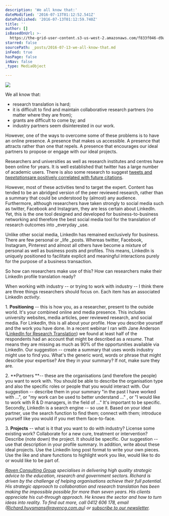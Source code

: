 ```yaml
---
description: 'We all know that:'
dateModified: '2016-07-13T01:12:52.541Z'
datePublished: '2016-07-13T01:12:59.740Z'
title: ''
author: []
isBasedOnUrl: >-
  https://the-grid-user-content.s3-us-west-2.amazonaws.com/f833f046-d9a1-4cc7-b74b-03b858e8b9da.png
starred: false
sourcePath: _posts/2016-07-13-we-all-know-that.md
inFeed: true
hasPage: false
inNav: false
_type: MediaObject

---
```

![](https://imgflo.herokuapp.com/graph/vahj1ThiexotieMo/291eeeac9992cadcd9fc5f2000d3f477/croprotate.png?cropheight=549&cropwidth=792&degrees=0&input=https%3A%2F%2Fthe-grid-user-content.s3-us-west-2.amazonaws.com%2Ff833f046-d9a1-4cc7-b74b-03b858e8b9da.png&x=4&y=0)

We all know that:

* research translation is hard;
* it is difficult to find and maintain collaborative research partners (no matter where they are from);
* grants are difficult to come by; and
* industry partners seem disinterested in our work.

However, one of the ways to overcome some of these problems is to have an online presence. A presence that makes us accessible. A presence that attracts rather than one that repels. A presence that encourages our ideal partners to propose or engage with our ideal projects.

Researchers and universities as well as research institutes and centres have been online for years. It is well established that twitter has a large number of academic users. There is also some research to suggest [tweets and ][0]_[tweetations][0]_[are positively correlated with future citations][0].

However, most of these activities tend to target the expert. Content has tended to be an abridged version of the peer reviewed research, rather than a summary that could be understood by (almost) any audience. Furthermore, although researchers have taken strongly to social media such as twitter, Facebook and Instagram, they are less certain about LinkedIn. Yet, this is the one tool designed and developed for business-to-business networking and therefore the best social media tool for the translation of research outcomes into _everyday _use.

Unlike other social media, LinkedIn has remained exclusively for business. There are few personal or _life _posts. Whereas twitter, Facebook, Instagram, Pinterest and almost all others have become a mixture of personal as well as business posts and profiles. This means, LinkedIn is uniquely positioned to facilitate explicit and meaningful interactions purely for the purpose of a business transaction.

So how can researchers make use of this? How can researchers make their LinkedIn profile translation ready?

When working with industry -- or trying to work with industry -- I think there are three things researchers should focus on. Each item has an associated LinkedIn _activity_.

1\. **Positioning** -- this is how you, as a researcher, present to the outside world. It's your combined online and media presence. This includes university websites, media articles, peer reviewed research, and social media. For LinkedIn, this is all about your profile. How you describe yourself and the work you have done. In a recent webinar I ran with Jane Anderson ([LinkedIn for Research Translation][1]) we found at least half of the respondents had an account that might be described as a _resume_. That means they are missing as much as 90% of the opportunities available via LinkedIn. Our suggestion -- create a summary that uses words industry might use to find you. What's the generic word, words or phrase that might describe your expertise? Are they in your summary? If not, make sure they are.

2\. **Partners **-- these are the organisations (and therefore the people) you want to work with. You should be able to describe the organisation type and also the specific roles or people that you would interact with. Our suggestion -- describe them in your summary "in the past I have worked with ...", or "my work can be used to better understand ..." , or "I would like to work with R & D managers, in the field of ..." It's important to be specific. Secondly, LinkedIn is a search engine -- so use it. Based on your ideal partner, use the search function to find them; connect with them; introduce yourself like you would if you met them face-to-face.

3\. **Projects** -- what is it that you want to do with industry? License some existing work? Collaborate for a new cure, treatment or intervention? Describe (note down) the project. It should be specific. Our suggestion -- use that description in your profile summary. In addition, write about these ideal projects. Use the LinkedIn long post format to write your own pieces. Use the like and share functions to highlight work you like, would like to do or would like to be part of.

_[Raven Consulting Group][2] specialises in delivering high quality strategic advice to the education, research and government sectors. Richard is driven by the challenge of helping organisations achieve their full potential. His strategic approach to collaboration and research translation has been making the impossible possible for more than seven years. His clients appreciate his cut-through approach. He knows the sector and how to turn ideas into reality. To find out more, call 0412 606 178, email ([Richard.huysmans@ravencg.com.au][3]) or [subscribe to our newsletter][4]._

[0]: http://www.jmir.org/2011/4/e123/
[1]: https://www.youtube.com/watch?v=6cD1VQodn28&feature=youtu.be
[2]: http://www.ravencg.com.au/
[3]: mailto:Richard.huysmans@ravencg.com.au
[4]: http://vbic.us7.list-manage1.com/subscribe?u=2cc4239758d763b87b7070e86&id=5606321d11